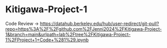 # Kitigawa-Project-1

Code Review -> https://datahub.berkeley.edu/hub/user-redirect/git-pull?repo=https%3A%2F%2Fgithub.com%2FJenni2024%2FKitigawa-Project-1&branch=main&urlpath=lab%2Ftree%2FKitigawa-Project-1%2FProject+1+Code+%281%29.ipynb

